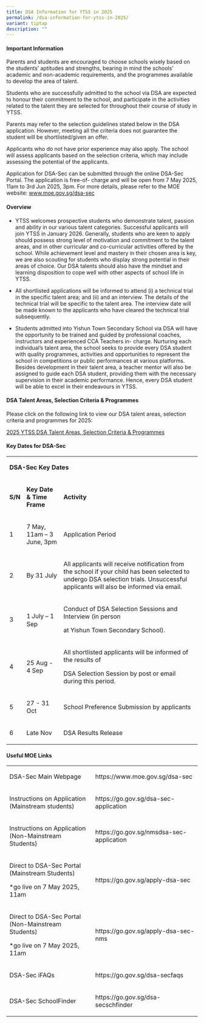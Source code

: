 ```yaml
---
title: DSA Information for YTSS in 2025
permalink: /dsa-information-for-ytss-in-2025/
variant: tiptap
description: ""
---
```

<h4>Important Information</h4>
<p>Parents and students are encouraged to choose schools wisely based on
the students’ aptitudes and strengths, bearing in mind the schools’ academic
and non-academic requirements, and the programmes available to develop
the area of talent.</p>
<p>Students who are successfully admitted to the school via DSA are expected
to honour their commitment to the school, and participate in the activities
related to the talent they are selected for throughout their course of
study in YTSS.</p>
<p>Parents may refer to the selection guidelines stated below in the DSA
application. However, meeting all the criteria does not guarantee the student
will be shortlisted/given an offer.</p>
<p>Applicants who do not have prior experience may also apply. The school
will assess applicants based on the selection criteria, which may include
assessing the potential of the applicants.</p>
<p>Application for DSA-Sec can be submitted through the online DSA-Sec Portal.
The application is free-of- charge and will be open from 7 May 2025, 11am
to 3rd Jun 2025, 3pm. For more details, please refer to the MOE website:
<a href="http://www.moe.gov.sg/dsa-sec" rel="noopener noreferrer nofollow" target="_blank">www.moe.gov.sg/dsa-sec</a>
</p>
<h4>Overview</h4>
<ul data-tight="true" class="tight">
<li>
<p>YTSS welcomes prospective students who demonstrate talent, passion and
ability in our various talent categories. Successful applicants will join
YTSS in January 2026. Generally, students who are keen to apply should
possess strong level of motivation and commitment to the talent areas,
and in other curricular and co-curricular activities offered by the school.
While achievement level and mastery in their chosen area is key, we are
also scouting for students who display strong potential in their areas
of choice. Our DSA talents should also have the mindset and learning disposition
to cope well with other aspects of school life in YTSS.</p>
</li>
<li>
<p>All shortlisted applications will be informed to attend (i) a technical
trial in the specific talent area; and (ii) and an interview. The details
of the technical trial will be specific to the talent area. The interview
date will be made known to the applicants who have cleared the technical
trial subsequently.</p>
</li>
<li>
<p>Students admitted into Yishun Town Secondary School via DSA will have
the opportunity to be trained and guided by professional coaches, instructors
and experienced CCA Teachers in- charge. Nurturing each individual’s talent
area, the school seeks to provide every DSA student with quality programmes,
activities and opportunities to represent the school in competitions or
public performances at various platforms. Besides development in their
talent area, a teacher mentor will also be assigned to guide each DSA student,
providing them with the necessary supervision in their academic performance.
Hence, every DSA student will be able to excel in their endeavours in YTSS.</p>
</li>
</ul>
<h4>DSA Talent Areas, Selection Criteria &amp; Programmes</h4>
<p>Please click on the following link to view our DSA talent areas, selection
criteria and programmes for 2025:</p>
<p><a href="/files/2025_YTSS_DSA_Criteria.pdf" rel="noopener nofollow" target="_blank">2025 YTSS DSA Talent Areas, Selection Criteria &amp; Programmes</a>
</p>
<h4>Key Dates for DSA-Sec</h4>
<table style="minWidth: 75px">
<colgroup>
<col>
<col>
<col>
</colgroup>
<tbody>
<tr>
<td rowspan="1" colspan="3">
<p><strong>DSA-Sec Key Dates</strong>
</p>
</td>
</tr>
<tr>
<td rowspan="1" colspan="1">
<p><strong>S/N</strong>
</p>
</td>
<td rowspan="1" colspan="1">
<p><strong>Key Date &amp; Time Frame</strong>
</p>
</td>
<td rowspan="1" colspan="1">
<p><strong>Activity</strong>
</p>
</td>
</tr>
<tr>
<td rowspan="1" colspan="1">
<p>1</p>
</td>
<td rowspan="1" colspan="1">
<p>7 May, 11am – 3 June, 3pm</p>
</td>
<td rowspan="1" colspan="1">
<p>Application Period</p>
</td>
</tr>
<tr>
<td rowspan="1" colspan="1">
<p>2</p>
</td>
<td rowspan="1" colspan="1">
<p>By 31 July</p>
</td>
<td rowspan="1" colspan="1">
<p>All applicants will receive notification from the school if your child
has been selected to undergo DSA selection trials. Unsuccessful applicants
will also be informed via email.</p>
</td>
</tr>
<tr>
<td rowspan="1" colspan="1">
<p>3</p>
</td>
<td rowspan="1" colspan="1">
<p>1<sup> </sup>July – 1 Sep</p>
</td>
<td rowspan="1" colspan="1">
<p>Conduct of DSA Selection Sessions and Interview (in person</p>
<p>at Yishun Town Secondary School).</p>
</td>
</tr>
<tr>
<td rowspan="1" colspan="1">
<p>4</p>
</td>
<td rowspan="1" colspan="1">
<p>25 Aug - 4 Sep</p>
</td>
<td rowspan="1" colspan="1">
<p>All shortlisted applicants will be informed of the results of</p>
<p>DSA Selection Session by post or email during this period.</p>
</td>
</tr>
<tr>
<td rowspan="1" colspan="1">
<p>5</p>
</td>
<td rowspan="1" colspan="1">
<p>27 - 31 Oct</p>
</td>
<td rowspan="1" colspan="1">
<p>School Preference Submission by applicants</p>
</td>
</tr>
<tr>
<td rowspan="1" colspan="1">
<p>6</p>
</td>
<td rowspan="1" colspan="1">
<p>Late Nov</p>
</td>
<td rowspan="1" colspan="1">
<p>DSA Results Release</p>
</td>
</tr>
</tbody>
</table>
<h4>Useful MOE Links</h4>
<table style="minWidth: 50px">
<colgroup>
<col>
<col>
</colgroup>
<tbody>
<tr>
<td rowspan="1" colspan="1">
<p>DSA-Sec Main Webpage</p>
</td>
<td rowspan="1" colspan="1">
<p><a rel="noopener noreferrer nofollow" target="_blank">https://www.moe.gov.sg/dsa-sec</a>
</p>
</td>
</tr>
<tr>
<td rowspan="1" colspan="1">
<p>Instructions on Application (Mainstream students)</p>
</td>
<td rowspan="1" colspan="1">
<p><a rel="noopener noreferrer nofollow" target="_blank">https://go.gov.sg/dsa-sec-application</a>
</p>
</td>
</tr>
<tr>
<td rowspan="1" colspan="1">
<p>Instructions on Application (Non-Mainstream Students)</p>
</td>
<td rowspan="1" colspan="1">
<p><a rel="noopener noreferrer nofollow" target="_blank">https://go.gov.sg/nmsdsa-sec-application</a>
</p>
</td>
</tr>
<tr>
<td rowspan="1" colspan="1">
<p>Direct to DSA-Sec Portal (Mainstream Students)</p>
<p>*go live on 7 May 2025, 11am</p>
</td>
<td rowspan="1" colspan="1">
<p><a rel="noopener noreferrer nofollow" target="_blank">https://go.gov.sg/apply-dsa-sec</a>
</p>
</td>
</tr>
<tr>
<td rowspan="1" colspan="1">
<p>Direct to DSA-Sec Portal (Non-Mainstream Students)</p>
<p>*go live on 7 May 2025, 11am</p>
</td>
<td rowspan="1" colspan="1">
<p><a rel="noopener noreferrer nofollow" target="_blank">https://go.gov.sg/apply-dsa-sec-nms</a>
</p>
</td>
</tr>
<tr>
<td rowspan="1" colspan="1">
<p>DSA-Sec iFAQs</p>
</td>
<td rowspan="1" colspan="1">
<p><a rel="noopener noreferrer nofollow" target="_blank">https://go.gov.sg/dsa-secfaqs</a>
</p>
</td>
</tr>
<tr>
<td rowspan="1" colspan="1">
<p>DSA-Sec SchoolFinder</p>
</td>
<td rowspan="1" colspan="1">
<p><a rel="noopener noreferrer nofollow" target="_blank">https://go.gov.sg/dsa-secschfinder</a>
</p>
</td>
</tr>
</tbody>
</table>
<p></p>